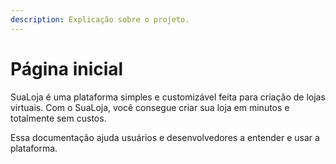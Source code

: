 ```yaml
---
description: Explicação sobre o projeto.
---
```


# Página inicial

SuaLoja é uma plataforma simples e customizável feita para criação de lojas virtuais. Com o SuaLoja, você consegue criar sua loja em minutos e totalmente sem custos.

Essa documentação ajuda usuários e desenvolvedores a entender e usar a plataforma.

